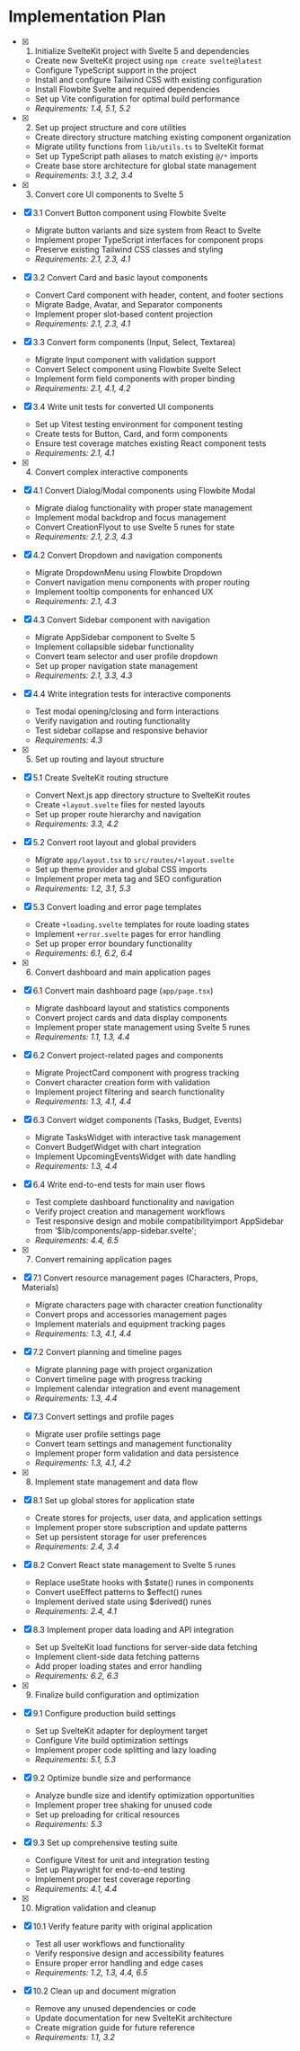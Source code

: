 # Implementation Plan

- [x] 1. Initialize SvelteKit project with Svelte 5 and dependencies
  - Create new SvelteKit project using `npm create svelte@latest`
  - Configure TypeScript support in the project
  - Install and configure Tailwind CSS with existing configuration
  - Install Flowbite Svelte and required dependencies
  - Set up Vite configuration for optimal build performance
  - _Requirements: 1.4, 5.1, 5.2_

- [x] 2. Set up project structure and core utilities
  - Create directory structure matching existing component organization
  - Migrate utility functions from `lib/utils.ts` to SvelteKit format
  - Set up TypeScript path aliases to match existing `@/*` imports
  - Create base store architecture for global state management
  - _Requirements: 3.1, 3.2, 3.4_

- [x] 3. Convert core UI components to Svelte 5
- [x] 3.1 Convert Button component using Flowbite Svelte
  - Migrate button variants and size system from React to Svelte
  - Implement proper TypeScript interfaces for component props
  - Preserve existing Tailwind CSS classes and styling
  - _Requirements: 2.1, 2.3, 4.1_

- [x] 3.2 Convert Card and basic layout components
  - Convert Card component with header, content, and footer sections
  - Migrate Badge, Avatar, and Separator components
  - Implement proper slot-based content projection
  - _Requirements: 2.1, 2.3, 4.1_

- [x] 3.3 Convert form components (Input, Select, Textarea)
  - Migrate Input component with validation support
  - Convert Select component using Flowbite Svelte Select
  - Implement form field components with proper binding
  - _Requirements: 2.1, 4.1, 4.2_

- [x] 3.4 Write unit tests for converted UI components
  - Set up Vitest testing environment for component testing
  - Create tests for Button, Card, and form components
  - Ensure test coverage matches existing React component tests
  - _Requirements: 2.1, 4.1_

- [x] 4. Convert complex interactive components
- [x] 4.1 Convert Dialog/Modal components using Flowbite Modal
  - Migrate dialog functionality with proper state management
  - Implement modal backdrop and focus management
  - Convert CreationFlyout to use Svelte 5 runes for state
  - _Requirements: 2.1, 2.3, 4.3_

- [x] 4.2 Convert Dropdown and navigation components
  - Migrate DropdownMenu using Flowbite Dropdown
  - Convert navigation menu components with proper routing
  - Implement tooltip components for enhanced UX
  - _Requirements: 2.1, 4.3_

- [x] 4.3 Convert Sidebar component with navigation
  - Migrate AppSidebar component to Svelte 5
  - Implement collapsible sidebar functionality
  - Convert team selector and user profile dropdown
  - Set up proper navigation state management
  - _Requirements: 2.1, 3.3, 4.3_

- [x] 4.4 Write integration tests for interactive components
  - Test modal opening/closing and form interactions
  - Verify navigation and routing functionality
  - Test sidebar collapse and responsive behavior
  - _Requirements: 4.3_

- [x] 5. Set up routing and layout structure
- [x] 5.1 Create SvelteKit routing structure
  - Convert Next.js app directory structure to SvelteKit routes
  - Create `+layout.svelte` files for nested layouts
  - Set up proper route hierarchy and navigation
  - _Requirements: 3.3, 4.2_

- [x] 5.2 Convert root layout and global providers
  - Migrate `app/layout.tsx` to `src/routes/+layout.svelte`
  - Set up theme provider and global CSS imports
  - Implement proper meta tag and SEO configuration
  - _Requirements: 1.2, 3.1, 5.3_

- [x] 5.3 Convert loading and error page templates
  - Create `+loading.svelte` templates for route loading states
  - Implement `+error.svelte` pages for error handling
  - Set up proper error boundary functionality
  - _Requirements: 6.1, 6.2, 6.4_

- [x] 6. Convert dashboard and main application pages
- [x] 6.1 Convert main dashboard page (`app/page.tsx`)
  - Migrate dashboard layout and statistics components
  - Convert project cards and data display components
  - Implement proper state management using Svelte 5 runes
  - _Requirements: 1.1, 1.3, 4.4_

- [x] 6.2 Convert project-related pages and components
  - Migrate ProjectCard component with progress tracking
  - Convert character creation form with validation
  - Implement project filtering and search functionality
  - _Requirements: 1.3, 4.1, 4.4_

- [x] 6.3 Convert widget components (Tasks, Budget, Events)
  - Migrate TasksWidget with interactive task management
  - Convert BudgetWidget with chart integration
  - Implement UpcomingEventsWidget with date handling
  - _Requirements: 1.3, 4.4_

- [x] 6.4 Write end-to-end tests for main user flows
  - Test complete dashboard functionality and navigation
  - Verify project creation and management workflows
  - Test responsive design and mobile compatibilityimport AppSidebar from '$lib/components/app-sidebar.svelte';
  - _Requirements: 4.4, 6.5_

- [x] 7. Convert remaining application pages
- [x] 7.1 Convert resource management pages (Characters, Props, Materials)
  - Migrate characters page with character creation functionality
  - Convert props and accessories management pages
  - Implement materials and equipment tracking pages
  - _Requirements: 1.3, 4.1, 4.4_

- [x] 7.2 Convert planning and timeline pages
  - Migrate planning page with project organization
  - Convert timeline page with progress tracking
  - Implement calendar integration and event management
  - _Requirements: 1.3, 4.4_

- [x] 7.3 Convert settings and profile pages
  - Migrate user profile settings page
  - Convert team settings and management functionality
  - Implement proper form validation and data persistence
  - _Requirements: 1.3, 4.1, 4.2_

- [x] 8. Implement state management and data flow
- [x] 8.1 Set up global stores for application state
  - Create stores for projects, user data, and application settings
  - Implement proper store subscription and update patterns
  - Set up persistent storage for user preferences
  - _Requirements: 2.4, 3.4_

- [x] 8.2 Convert React state management to Svelte 5 runes
  - Replace useState hooks with $state() runes in components
  - Convert useEffect patterns to $effect() runes
  - Implement derived state using $derived() runes
  - _Requirements: 2.4, 4.1_

- [x] 8.3 Implement proper data loading and API integration
  - Set up SvelteKit load functions for server-side data fetching
  - Implement client-side data fetching patterns
  - Add proper loading states and error handling
  - _Requirements: 6.2, 6.3_

- [x] 9. Finalize build configuration and optimization
- [x] 9.1 Configure production build settings
  - Set up SvelteKit adapter for deployment target
  - Configure Vite build optimization settings
  - Implement proper code splitting and lazy loading
  - _Requirements: 5.1, 5.3_

- [x] 9.2 Optimize bundle size and performance
  - Analyze bundle size and identify optimization opportunities
  - Implement proper tree shaking for unused code
  - Set up preloading for critical resources
  - _Requirements: 5.3_

- [x] 9.3 Set up comprehensive testing suite
  - Configure Vitest for unit and integration testing
  - Set up Playwright for end-to-end testing
  - Implement proper test coverage reporting
  - _Requirements: 4.1, 4.4_

- [x] 10. Migration validation and cleanup
- [x] 10.1 Verify feature parity with original application
  - Test all user workflows and functionality
  - Verify responsive design and accessibility features
  - Ensure proper error handling and edge cases
  - _Requirements: 1.2, 1.3, 4.4, 6.5_

- [x] 10.2 Clean up and document migration
  - Remove any unused dependencies or code
  - Update documentation for new SvelteKit architecture
  - Create migration guide for future reference
  - _Requirements: 1.1, 3.2_